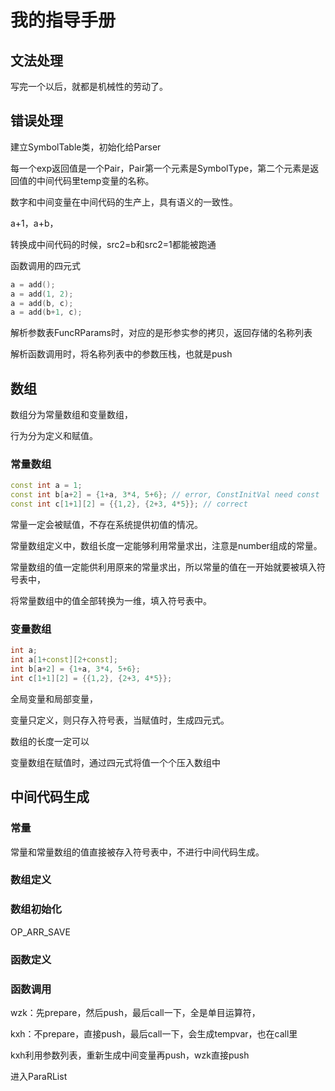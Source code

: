 # 我的指导手册

## 文法处理

写完一个以后，就都是机械性的劳动了。

## 错误处理

建立SymbolTable类，初始化给Parser

每一个exp返回值是一个Pair，Pair第一个元素是SymbolType，第二个元素是返回值的中间代码里temp变量的名称。

数字和中间变量在中间代码的生产上，具有语义的一致性。

a+1，a+b，

转换成中间代码的时候，src2=b和src2=1都能被跑通

函数调用的四元式

```c
a = add();
a = add(1, 2);
a = add(b, c);
a = add(b+1, c);
```

解析参数表FuncRParams时，对应的是形参实参的拷贝，返回存储的名称列表

解析函数调用时，将名称列表中的参数压栈，也就是push

## 数组

数组分为常量数组和变量数组，

行为分为定义和赋值。

### 常量数组

```cpp
const int a = 1;
const int b[a+2] = {1+a, 3*4, 5+6}; // error, ConstInitVal need const
const int c[1+1][2] = {{1,2}, {2+3, 4*5}}; // correct
```

常量一定会被赋值，不存在系统提供初值的情况。

常量数组定义中，数组长度一定能够利用常量求出，注意是number组成的常量。

常量数组的值一定能供利用原来的常量求出，所以常量的值在一开始就要被填入符号表中，

将常量数组中的值全部转换为一维，填入符号表中。

### 变量数组

```cpp
int a;
int a[1+const][2+const];
int b[a+2] = {1+a, 3*4, 5+6};
int c[1+1][2] = {{1,2}, {2+3, 4*5}};
```

全局变量和局部变量，

变量只定义，则只存入符号表，当赋值时，生成四元式。

数组的长度一定可以

变量数组在赋值时，通过四元式将值一个个压入数组中

## 中间代码生成

### 常量

常量和常量数组的值直接被存入符号表中，不进行中间代码生成。

### 数组定义

### 数组初始化

OP_ARR_SAVE





### 函数定义

### 函数调用

wzk：先prepare，然后push，最后call一下，全是单目运算符，

kxh：不prepare，直接push，最后call一下，会生成tempvar，也在call里

kxh利用参数列表，重新生成中间变量再push，wzk直接push

进入ParaRList





